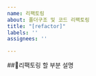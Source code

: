 ```yaml
---
name: 리팩토링
about: 폴더구조 및 코드 리팩토링
title: "[refactor]"
labels: ''
assignees: ''

---
```


##📌리팩토링 할 부분 설명
